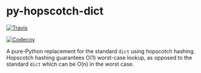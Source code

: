 py-hopscotch-dict
=================

[![Travis](https://img.shields.io/travis/mischif/py-hopscotch-dict.svg)](https://travis-ci.org/mischif/py-hopscotch-dict)

[![Codecov](https://img.shields.io/codecov/c/github/mischif/py-hopscotch-dict.svg)](https://codecov.io/gh/mischif/py-hopscotch-dict)

A pure-Python replacement for the standard `dict` using hopscotch hashing. Hopscotch hashing guarantees O(1) worst-case lookup, as opposed to the standard `dict` which can be O(n) in the worst case.
